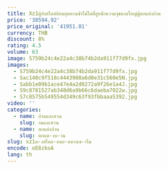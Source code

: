 ```yaml
---
title: Xz1ตู้ถังสไตล์ย้อนยุคทางเข้าไม้ไผ่สี่สูบน้ําความจุขนาดใหญ่ตู้ตกแต่งบ้าน
price: '38594.92'
price_original: '41951.01'
currency: THB
discount: 8%
rating: 4.5
volume: 63
image: S759b24c4e22a4c38b74b2da911f77d9fx.jpg
images:
  - S759b24c4e22a4c38b74b2da911f77d9fx.jpg
  - Sac140c9f518c4443988a6d0e31c560e5N.jpg
  - Sabb1e09b1ace47e4a2d0272a9f26e1a4J.jpg
  - S9c8781527ab348d6a9b66c6daeba7022w.jpg
  - S7c8575b549554d349c63f93fbbaaa5392.jpg
video: ''
categories:
  - name: บ้านและสวน
    slug: านและสวน
  - name: ตกแต่งบ้าน
    slug: ตกแต-งบ-าน
slug: xz1ต-งสไตล-อนย-คทางเข-าไม
encode: oE8zkoA
lang: th
---
```

  